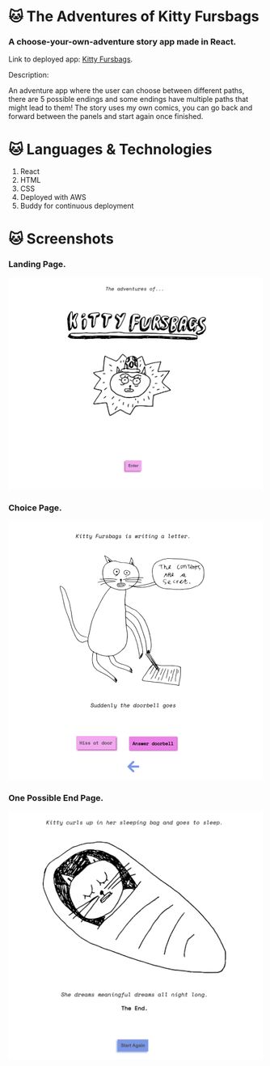 # :cat: The Adventures of Kitty Fursbags
### A choose-your-own-adventure story app made in React.


Link to deployed app: [Kitty Fursbags](https://kittyfursbags.co.uk/).

Description: 
 
An adventure app where the user can choose between different paths,
there are 5 possible endings and some endings have multiple paths that
might lead to them! The story uses my own comics, you can go back and forward between the panels and start again once finished.


# :cat: Languages & Technologies 

1. React
2. HTML
3. CSS
4. Deployed with AWS
5. Buddy for continuous deployment


# :cat: Screenshots

### Landing Page. 
![Landing Page](./readme_images/Start.png)
### Choice Page.
![Action Page](./readme_images/Action.png)
### One Possible End Page.
![End Page](./readme_images/Ending.png)

